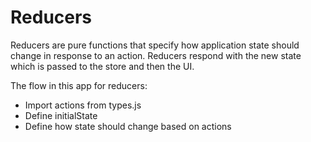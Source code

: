 
# Reducers

Reducers are pure functions that specify how application state should change in response to an action.  Reducers respond with the new state which is passed to the store and then the UI.

  The flow in this app for reducers:
  
 - Import actions from types.js
 - Define initialState
 - Define how state should change based on actions

